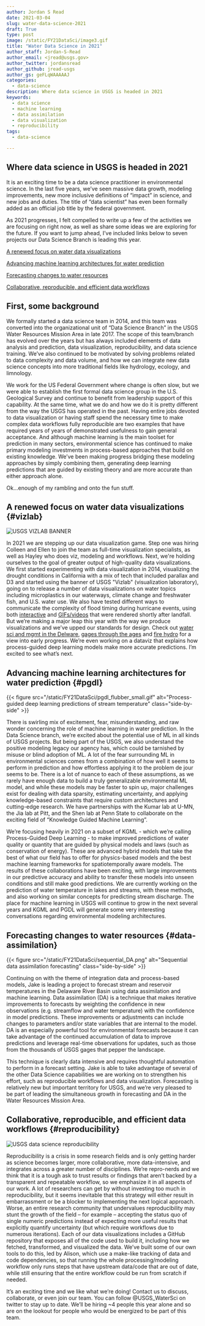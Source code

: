 ```yaml
---
author: Jordan S Read
date: 2021-03-04
slug: water-data-science-2021
draft: True
type: post
image: /static/FY21DataSci/image3.gif
title: "Water Data Science in 2021"
author_staff: Jordan-S-Read
author_email: <jread@usgs.gov>
author_twitter: jordansread
author_github: jread-usgs
author_gs: geFLqWAAAAAJ
categories:
  - data-science
description: Where data science in USGS is headed in 2021
keywords:
  - data science
  - machine learning
  - data assimilation
  - data visualization
  - reproducibility
tags:
  - data-science 

---
```


Where data science in USGS is headed in 2021 
--------------------
It is an exciting time to be a data science practitioner in environmental science. In the last five years, we’ve seen massive data growth, modeling improvements, new more inclusive definitions of “impact” in science, and new jobs and duties. The title of “data scientist” has even been formally added as an official job title by the federal government.

As 2021 progresses, I felt compelled to write up a few of the activities we are focusing on right now, as well as share some ideas we are exploring for the future. If you want to jump ahead, I’ve included links below to seven projects our Data Science Branch is leading this year. 

[A renewed focus on water data visualizations](#vizlab)

[Advancing machine learning architectures for water prediction](#pgdl)

[Forecasting changes to water resources](#data-assimilation)

[Collaborative, reproducible, and efficient data workflows](#reproducibility)


First, some background
--------------------
We formally started a data science team in 2014, and this team was converted into the organizational unit of “Data Science Branch” in the USGS Water Resources Mission Area in late 2017. The scope of this team/branch has evolved over the years but has always included elements of data analysis and prediction, data visualization, reproducibility, and data science training. We’ve also continued to be motivated by solving problems related to data complexity and data volume, and how we can integrate new data science concepts into more traditional fields like hydrology, ecology, and limnology. 

We work for the US Federal Government where change is often slow, but we were able to establish the first formal data science group in the U.S. Geological Survey and continue to benefit from leadership support of this capability. At the same time, what we do and how we do it is pretty different from the way the USGS has operated in the past. Having entire jobs devoted to data visualization or having staff spend the necessary time to make complex data workflows fully reproducible are two examples that have required years of years of demonstrated usefulness to gain general acceptance. And although machine learning is the main toolset for prediction in many sectors, environmental science has continued to make primary modeling investments in process-based approaches that build on existing knowledge. We’ve been making progress bridging these modeling approaches by simply combining them, generating deep learning predictions that are guided by existing theory and are more accurate than either approach alone. 

Ok...enough of my rambling and onto the fun stuff.

A renewed focus on water data visualizations {#vizlab}
--------------------

![USGS VIZLAB BANNER](/static/FY21DataSci/vizlab_banner.png)

In 2021 we are stepping up our data visualization game. Step one was hiring Colleen and Ellen to join the team as full-time visualization specialists, as well as Hayley who does viz, modeling and workflows. Next, we're holding ourselves to the goal of greater output of high-quality data visualizations. We first started experimenting with data visualization in 2014, visualizing the drought conditions in California with a mix of tech that included parallax and D3 and started using the banner of USGS "Vizlab" (visualization laboratory), going on to release a number of data visualizations on water topics including microplastics in our waterways, climate change and freshwater fish, and U.S. water use. We also have tested different ways to communicate the complexity of flood timing during hurricane events, using both [interactive](https://labs.waterdata.usgs.gov/visualizations/hurricane-maria/) and [GIFs/videos](https://prd-wret.s3.us-west-2.amazonaws.com/assets/palladium/production/s3fs-public/thumbnails/image/Sally_2020_24fps.gif) that were rendered shortly after landfall. But we’re making a major leap this year with the way we produce visualizations and we’ve upped our standards for design. Check out [water sci and mgmt in the Delware](https://labs.waterdata.usgs.gov/visualizations/delaware-basin-story/index.html#/), [gages through the ages](https://labs.waterdata.usgs.gov/visualizations/gages-through-the-ages/index.html#/) and [fire hydro](https://labs.waterdata.usgs.gov/visualizations/fire-hydro/index.html#/) for a view into early progress. We’re even working on a dataviz that explains how process-guided deep learning models make more accurate predictions. I’m excited to see what’s next. 


Advancing machine learning architectures for water prediction {#pgdl}
--------------------

<div class="grid-row">
{{< figure src="/static/FY21DataSci/pgdl_flubber_small.gif" alt="Process-guided deep learning predictions of stream temperature" class="side-by-side" >}}

<p class="side-by-side" >
There is swirling mix of excitement, fear, misunderstanding, and raw wonder concerning the role of machine learning in water prediction. In the Data Science branch, we’re excited about the potential use of ML in all kinds of USGS projects. But being part of the USGS, we also understand the positive modeling legacy our agency has, which could be tarnished by misuse or blind adoption of ML. A lot of the fear surrounding ML in environmental sciences comes from a combination of how well it seems to perform in prediction and how effortless applying it to the problem de jour seems to be. There is a lot of nuance to each of these assumptions, as we rarely have enough data to build a truly generalizable environmental ML model, and while these models may be faster to spin up, major challenges exist for dealing with data sparsity, estimating uncertainty, and applying knowledge-based constraints that require custom architectures and cutting-edge research. We have partnerships with the Kumar lab at U-MN, the Jia lab at Pitt, and the Shen lab at Penn State to collaborate on the exciting field of “Knowledge Guided Machine Learning”. 
</p>
We’re focusing heavily in 2021 on a subset of KGML - which we’re calling Process-Guided Deep Learning - to make improved predictions of water quality or quantity that are guided by physical models and laws (such as conservation of energy). These are advanced hybrid models that take the best of what our field has to offer for physics-based models and the best machine learning frameworks for spatiotemporally aware models. The results of these collaborations have been exciting, with large improvements in our predictive accuracy and ability to transfer these models into unseen conditions and still make good predictions. We are currently working on the prediction of water temperature in lakes and streams, with these methods, and also working on similar concepts for predicting stream discharge. The place for machine learning in USGS will continue to grow in the next several years and KGML and PGDL will generate some very interesting conversations regarding environmental modeling architectures. 
</div>

Forecasting changes to water resources {#data-assimilation}
--------------------

<div class="grid-row">
{{< figure src="/static/FY21DataSci/sequential_DA.png" alt="Sequential data assimilation forecasting" class="side-by-side" >}}

<p class="side-by-side" >
Continuing on with the theme of integration data and process-based models, Jake is leading a project to forecast stream and reservoir temperatures in the Delaware River Basin using data assimilation and machine learning. Data assimilation (DA) is a technique that makes iterative improvements to forecasts by weighting the confidence in new observations (e.g. streamflow and water temperature) with the confidence in model predictions. These improvements or adjustments can include changes to parameters and/or state variables that are internal to the model. DA is an especially powerful tool for environmental forecasts because it can take advantage of the continued accumulation of data to improve predictions and leverage real-time observations for updates, such as those from the thousands of USGS gages that pepper the landscape. 
</p>
This technique is clearly data intensive and requires thoughtful automation to perform in a forecast setting. Jake is able to take advantage of several of the other Data Science capabilities we are working on to strengthen his effort, such as reproducible workflows and data visualization. Forecasting is relatively new but important territory for USGS, and we’re very pleased to be part of leading the simultaneous growth in forecasting and DA in the Water Resources Mission Area. 
</div>

Collaborative, reproducible, and efficient data workflows {#reproducibility}
--------------------
![USGS data science reproducibility](/static/FY21DataSci/reproducibility.png)

Reproducibility is a crisis in some research fields and is only getting harder as science becomes larger, more collaborative, more data-intensive, and integrates across a greater number of disciplines. We’re repro-nerds and we think that it is a tough ask to trust results or findings that aren’t backed by a transparent and repeatable workflow, so we emphasize it in all aspects of our work. A lot of researchers can get by without investing too much in reproducibility, but it seems inevitable that this strategy will either result in embarrassment or be a blocker to implementing the next logical approach. Worse, an entire research community that undervalues reproducibility may stunt the growth of the field – for example – accepting the status quo of single numeric predictions instead of expecting more useful results that explicitly quantify uncertainty (but which require workflows due to numerous iterations). Each of our data visualizations includes a GitHub repository that exposes all of the code used to build it, including how we fetched, transformed, and visualized the data. We’ve built some of our own tools to do this, led by Alison, which use a make-like tracking of data and code dependencies, so that running the whole processing/modeling workflow only runs steps that have upstream data/code that are out of date, while still ensuring that the entire workflow could be run from scratch if needed. 


It’s an exciting time and we like what we’re doing! Contact us to discuss, collaborate, or even join our team. You can follow @USGS_WaterSci on twitter to stay up to date. We’ll be hiring ~4 people this year alone and so are on the lookout for people who would be energized to be part of this team.

